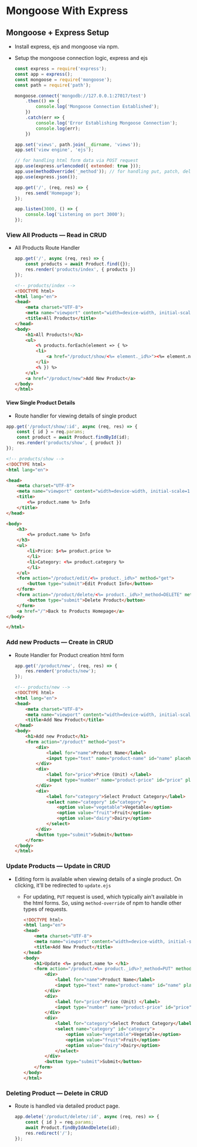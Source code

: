 # Mongoose With Express

## Mongoose + Express Setup

- Install express, ejs and mongoose via npm.
- Setup the mongoose connection logic, express and ejs

    ```js
    const express = require('express');
    const app = express();
    const mongoose = require('mongoose');
    const path = require('path');

    mongoose.connect('mongodb://127.0.0.1:27017/test')
        .then(() => {
            console.log('Mongoose Connection Established');
        })
        .catch(err => {
            console.log('Error Establishing Mongoose Connection');
            console.log(err);
        })

    app.set('views', path.join(__dirname, 'views'));
    app.set('view engine', 'ejs');

    // for handling html form data via POST request
    app.use(express.urlencoded({ extended: true }));
    app.use(methodOverride('_method')); // for handling put, patch, delete requests  
    app.use(express.json());

    app.get('/', (req, res) => {
        res.send('Homepage');
    });
    
    app.listen(3000, () => {
        console.log('Listening on port 3000');
    });
    ```

### View All Products &mdash; Read in CRUD

- All Products Route Handler

    ```js
    app.get('/', async (req, res) => {
        const products = await Product.find({});
        res.render('products/index', { products })
    });
    ```

    ```html
    <!-- products/index -->
    <!DOCTYPE html>
    <html lang="en">
    <head>
        <meta charset="UTF-8">
        <meta name="viewport" content="width=device-width, initial-scale=1.0">
        <title>All Products</title>
    </head>
    <body>
        <h1>All Products!</h1>
        <ul>
            <% products.forEach(element => { %>
            <li>
                <a href="/product/show/<%= element._id%>"><%= element.name %></a>
            </li>    
            <% }) %>
        </ul>
        <a href="/product/new">Add New Product</a>
    </body>
    </html>
    ```

#### View Single Product Details

- Route handler for viewing details of single product

```js
app.get('/product/show/:id', async (req, res) => {
    const { id } = req.params;
    const product = await Product.findById(id);
    res.render('products/show', { product })
});
```

```html
<!-- products/show -->
<!DOCTYPE html>
<html lang="en">

<head>
    <meta charset="UTF-8">
    <meta name="viewport" content="width=device-width, initial-scale=1.0">
    <title>
        <%= product.name %> Info
    </title>
</head>

<body>
    <h3>
        <%= product.name %> Info
    </h3>
    <ul>
        <li>Price: $<%= product.price %>
        </li>
        <li>Category: <%= product.category %>
        </li>
    </ul>
    <form action="/product/edit/<%= product._id%>" method="get">
        <button type="submit">Edit Product Info</button>
    </form>
    <form action="/product/delete/<%= product._id%>?_method=DELETE" method="post">
        <button type="submit">Delete Product</button>
    </form>
    <a href="/">Back to Products Homepage</a>
</body>

</html>
```

### Add new Products &mdash; Create in CRUD

- Route Handler for Product creation html form

    ```js
    app.get('/product/new', (req, res) => {
        res.render('products/new');
    });
    ```

    ```html
    <!-- products/new -->
    <!DOCTYPE html>
    <html lang="en">
    <head>
        <meta charset="UTF-8">
        <meta name="viewport" content="width=device-width, initial-scale=1.0">
        <title>Add New Product</title>
    </head>
    <body>
        <h1>Add new Product</h1>
        <form action="/product" method="post">
            <div>
                <label for="name">Product Name</label>
                <input type="text" name="product-name" id="name" placeholder="Product Name">
            </div>
            <div>
                <label for="price">Price (Unit) </label>
                <input type="number" name="product-price" id="price" placeholder="Product Price" step="any">
            </div>
            <div>
                <label for="category">Select Product Category</label>
                <select name="category" id="category">
                    <option value="vegetable">Vegetable</option>
                    <option value="fruit">Fruit</option>
                    <option value="dairy">Dairy</option>
                </select>
            </div>
            <button type="submit">Submit</button>
        </form>
    </body>
    </html>
    ```

### Update Products &mdash; Update in CRUD

- Editing form is available when viewing details of a single product. On clicking, it'll be redirected to `update.ejs`
  - For updating, `PUT` request is used, which typically ain't available in the html forms. So, using `method-override` of npm to handle other types of requests.

    ```html
    <!DOCTYPE html>
    <html lang="en">
    <head>
        <meta charset="UTF-8">
        <meta name="viewport" content="width=device-width, initial-scale=1.0">
        <title>Add New Product</title>
    </head>
    <body>
        <h1>Update <%= product.name %> </h1>
        <form action="/product/<%= product._id%>?_method=PUT" method="post">
            <div>
                <label for="name">Product Name</label>
                <input type="text" name="product-name" id="name" placeholder="Product Name" value="<%= product.name %>">
            </div>
            <div>
                <label for="price">Price (Unit) </label>
                <input type="number" name="product-price" id="price" placeholder="Product Price" step="any" value="<%= product.price %>">
            </div>
            <div>
                <label for="category">Select Product Category</label>
                <select name="category" id="category">
                    <option value="vegetable">Vegetable</option>
                    <option value="fruit">Fruit</option>
                    <option value="dairy">Dairy</option>
                </select>
            </div>
            <button type="submit">Submit</button>
        </form>
    </body>
    </html>
    ```

### Deleting Product &mdash; Delete in CRUD

- Route is handled via detailed product page.

    ```js
    app.delete('/product/delete/:id', async (req, res) => {
        const { id } = req.params;
        await Product.findByIdAndDelete(id);
        res.redirect('/');
    });
    ```

